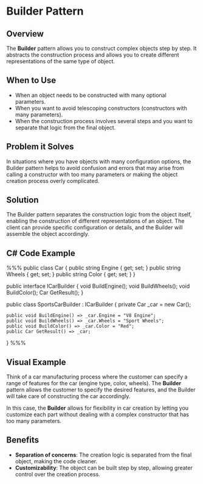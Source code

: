 # Builder Pattern

## Overview

The **Builder** pattern allows you to construct complex objects step by step. It abstracts the construction process and allows you to create different representations of the same type of object.

## When to Use

- When an object needs to be constructed with many optional parameters.
- When you want to avoid telescoping constructors (constructors with many parameters).
- When the construction process involves several steps and you want to separate that logic from the final object.

## Problem it Solves

In situations where you have objects with many configuration options, the Builder pattern helps to avoid confusion and errors that may arise from calling a constructor with too many parameters or making the object creation process overly complicated.

## Solution

The Builder pattern separates the construction logic from the object itself, enabling the construction of different representations of an object. The client can provide specific configuration or details, and the Builder will assemble the object accordingly.

## C# Code Example

%%%
public class Car
{
    public string Engine { get; set; }
    public string Wheels { get; set; }
    public string Color { get; set; }
}

public interface ICarBuilder
{
    void BuildEngine();
    void BuildWheels();
    void BuildColor();
    Car GetResult();
}

public class SportsCarBuilder : ICarBuilder
{
    private Car _car = new Car();

    public void BuildEngine() => _car.Engine = "V8 Engine";
    public void BuildWheels() => _car.Wheels = "Sport Wheels";
    public void BuildColor() => _car.Color = "Red";
    public Car GetResult() => _car;
}
%%%

## Visual Example

Think of a car manufacturing process where the customer can specify a range of features for the car (engine type, color, wheels). The **Builder** pattern allows the customer to specify the desired features, and the Builder will take care of constructing the car accordingly.

In this case, the **Builder** allows for flexibility in car creation by letting you customize each part without dealing with a complex constructor that has too many parameters.

## Benefits

- **Separation of concerns**: The creation logic is separated from the final object, making the code cleaner.
- **Customizability**: The object can be built step by step, allowing greater control over the creation process.
